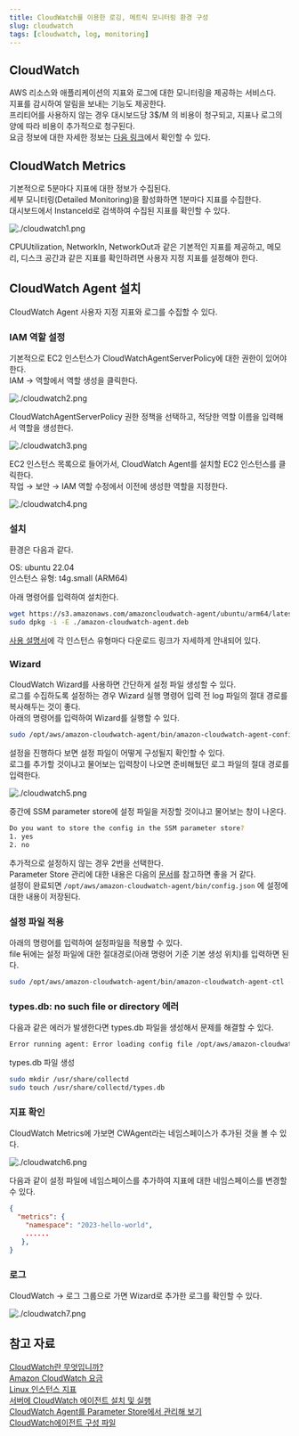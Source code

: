 ```yaml
---
title: CloudWatch를 이용한 로깅, 메트릭 모니터링 환경 구성
slug: cloudwatch
tags: [cloudwatch, log, monitoring]
---
```


## CloudWatch

AWS 리소스와 애플리케이션의 지표와 로그에 대한 모니터링을 제공하는 서비스다.  
지표를 감시하여 알림을 보내는 기능도 제공한다.  
프리티어를 사용하지 않는 경우 대시보드당 3$/M 의 비용이 청구되고, 지표나 로그의 양에 따라 비용이 추가적으로 청구된다.  
요금 정보에 대한 자세한 정보는 [다음 링크](https://aws.amazon.com/ko/cloudwatch/pricing/)에서 확인할 수 있다.  

## CloudWatch Metrics

기본적으로 5분마다 지표에 대한 정보가 수집된다.  
세부 모니터링(Detailed Monitoring)을 활성화하면 1분마다 지표를 수집한다.  
대시보드에서 InstanceId로 검색하여 수집된 지표를 확인할 수 있다.

![./cloudwatch1.png](./cloudwatch1.png)

CPUUtilization, NetworkIn, NetworkOut과 같은 기본적인 지표를 제공하고, 메모리, 디스크 공간과 같은 지표를 확인하려면 사용자 지정 지표를 설정해야 한다.

## CloudWatch Agent 설치

CloudWatch Agent 사용자 지정 지표와 로그를 수집할 수 있다.  

### IAM 역할 설정

기본적으로 EC2 인스턴스가 CloudWatchAgentServerPolicy에 대한 권한이 있어야 한다.  
IAM → 역할에서 역할 생성을 클릭한다.

![./cloudwatch2.png](./cloudwatch2.png)

CloudWatchAgentServerPolicy 권한 정책을 선택하고, 적당한 역할 이름을 입력해서 역할을 생성한다.

![./cloudwatch3.png](./cloudwatch3.png)

EC2 인스턴스 목록으로 들어가서, CloudWatch Agent를 설치할 EC2 인스턴스를 클릭한다.  
작업 → 보안 → IAM 역할 수정에서 이전에 생성한 역할을 지정한다.

![./cloudwatch4.png](./cloudwatch4.png)

### 설치

환경은 다음과 같다.  

OS: ubuntu 22.04  
인스턴스 유형: t4g.small (ARM64)  

아래 명령어를 입력하여 설치한다.

```bash
wget https://s3.amazonaws.com/amazoncloudwatch-agent/ubuntu/arm64/latest/amazon-cloudwatch-agent.deb
sudo dpkg -i -E ./amazon-cloudwatch-agent.deb
```

[사용 설명서](https://docs.aws.amazon.com/ko_kr/AmazonCloudWatch/latest/monitoring/install-CloudWatch-Agent-commandline-fleet.html)에 각 인스턴스 유형마다 다운로드 링크가 자세하게 안내되어 있다.

### Wizard

CloudWatch Wizard를 사용하면 간단하게 설정 파일 생성할 수 있다.  
로그를 수집하도록 설정하는 경우 Wizard 실행 명령어 입력 전 log 파일의 절대 경로를 복사해두는 것이 좋다.  
아래의 명령어를 입력하여 Wizard를 실행할 수 있다.  

```bash
sudo /opt/aws/amazon-cloudwatch-agent/bin/amazon-cloudwatch-agent-config-wizard
```

설정을 진행하다 보면 설정 파일이 어떻게 구성될지 확인할 수 있다.  
로그를 추가할 것이냐고 물어보는 입력창이 나오면 준비해뒀던 로그 파일의 절대 경로를 입력한다.  

![./cloudwatch5.png](./cloudwatch5.png)

중간에 SSM parameter store에 설정 파일을 저장할 것이냐고 물어보는 창이 나온다. 

```bash
Do you want to store the config in the SSM parameter store?
1. yes
2. no
```

추가적으로 설정하지 않는 경우 2번을 선택한다.  
Parameter Store 관리에 대한 내용은 다음의 [문서](https://dev.classmethod.jp/articles/manage-the-cloudwatch-agent-from-the-parameter-store/)를 참고하면 좋을 거 같다.  
설정이 완료되면 `/opt/aws/amazon-cloudwatch-agent/bin/config.json` 에 설정에 대한 내용이 저장된다.  

### 설정 파일 적용

아래의 명령어를 입력하여 설정파일을 적용할 수 있다.  
file 뒤에는 설정 파일에 대한 절대경로(아래 명령어 기준 기본 생성 위치)를 입력하면 된다.  

```bash
sudo /opt/aws/amazon-cloudwatch-agent/bin/amazon-cloudwatch-agent-ctl -a fetch-config -m ec2 -s -c file:/opt/aws/amazon-cloudwatch-agent/bin/config.json
```

### types.db: no such file or directory 에러

다음과 같은 에러가 발생한다면 types.db 파일을 생성해서 문제를 해결할 수 있다.

```bash
Error running agent: Error loading config file /opt/aws/amazon-cloudwatch-agent/etc/amazon-cloudwatch-agent.toml: error parsing socket_listener, open /usr/share/collectd/types.db: no such file or directory
```

types.db 파일 생성

```bash
sudo mkdir /usr/share/collectd
sudo touch /usr/share/collectd/types.db
```

### 지표 확인

CloudWatch Metrics에 가보면 CWAgent라는 네임스페이스가 추가된 것을 볼 수 있다.  

![./cloudwatch6.png](./cloudwatch6.png)

다음과 같이 설정 파일에 네임스페이스를 추가하여 지표에 대한 네임스페이스를 변경할 수 있다.    

```json
{
  "metrics": {
    "namespace": "2023-hello-world",
    ......
   },
} 
```

### 로그

CloudWatch → 로그 그룹으로 가면 Wizard로 추가한 로그를 확인할 수 있다.

![./cloudwatch7.png](./cloudwatch7.png)

## 참고 자료

[CloudWatch란 무엇입니까?](https://docs.aws.amazon.com/ko_kr/AmazonCloudWatch/latest/monitoring/WhatIsCloudWatch.html)  
[Amazon CloudWatch 요금](https://aws.amazon.com/ko/cloudwatch/pricing/)  
[Linux 인스턴스 지표](https://docs.aws.amazon.com/ko_kr/AWSEC2/latest/UserGuide/viewing_metrics_with_cloudwatch.html)  
[서버에 CloudWatch 에이전트 설치 및 실행](https://docs.aws.amazon.com/ko_kr/AmazonCloudWatch/latest/monitoring/install-CloudWatch-Agent-commandline-fleet.html)  
[CloudWatch Agent를 Parameter Store에서 관리해 보기](https://dev.classmethod.jp/articles/manage-the-cloudwatch-agent-from-the-parameter-store/)  
[CloudWatch에이전트 구성 파일](https://docs.aws.amazon.com/ko_kr/AmazonCloudWatch/latest/monitoring/CloudWatch-Agent-Configuration-File-Details.html)